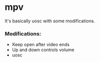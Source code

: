 # mpv

It's basically uosc with some modifications.

### Modifications:
- Keep open after video ends
- Up and down controls volume
- uosc
